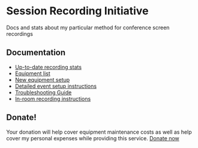 # Session Recording Initiative
Docs and stats about my particular method for conference screen recordings

## Documentation
* [Up-to-date recording stats](https://drive.google.com/open?id=13EoEy6Y0funbLQSMRO9OmEgUtEAhd187QTUzNa63rAw)
* [Equipment list](https://github.com/kthull/session-recording/wiki/Equipment-List)
* [New equipment setup](https://github.com/kthull/session-recording/wiki/New-Equipment-Setup)
* [Detailed event setup instructions](https://github.com/kthull/session-recording/wiki/Setup-for-Events)
* [Troubleshooting Guide](https://github.com/kthull/session-recording/wiki/Troubleshooting-Guide)
* [In-room recording instructions](https://drive.google.com/open?id=1G3EPVAxVMK9t144PgwHiknKK3_mVMqZ_lQoM23Pn8XY)

## Donate!
Your donation will help cover equipment maintenance costs as well as help cover my personal expenses while providing this service. [Donate now](https://opencollective.com/drupal-recording-initiative)
